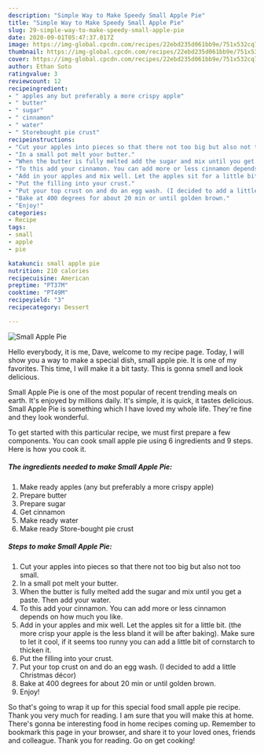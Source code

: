 ```yaml
---
description: "Simple Way to Make Speedy Small Apple Pie"
title: "Simple Way to Make Speedy Small Apple Pie"
slug: 29-simple-way-to-make-speedy-small-apple-pie
date: 2020-09-01T05:47:37.017Z
image: https://img-global.cpcdn.com/recipes/22ebd235d061bb9e/751x532cq70/small-apple-pie-recipe-main-photo.jpg
thumbnail: https://img-global.cpcdn.com/recipes/22ebd235d061bb9e/751x532cq70/small-apple-pie-recipe-main-photo.jpg
cover: https://img-global.cpcdn.com/recipes/22ebd235d061bb9e/751x532cq70/small-apple-pie-recipe-main-photo.jpg
author: Ethan Soto
ratingvalue: 3
reviewcount: 12
recipeingredient:
- " apples any but preferably a more crispy apple"
- " butter"
- " sugar"
- " cinnamon"
- " water"
- " Storebought pie crust"
recipeinstructions:
- "Cut your apples into pieces so that there not too big but also not too small."
- "In a small pot melt your butter."
- "When the butter is fully melted add the sugar and mix until you get a paste. Then add your water."
- "To this add your cinnamon. You can add more or less cinnamon depends on how much you like."
- "Add in your apples and mix well. Let the apples sit for a little bit. (the more crisp your apple is the less bland it will be after baking). Make sure to let it cool, if it seems too runny you can add a little bit of cornstarch to thicken it."
- "Put the filling into your crust."
- "Put your top crust on and do an egg wash. (I decided to add a little Christmas décor)"
- "Bake at 400 degrees for about 20 min or until golden brown."
- "Enjoy!"
categories:
- Recipe
tags:
- small
- apple
- pie

katakunci: small apple pie 
nutrition: 210 calories
recipecuisine: American
preptime: "PT37M"
cooktime: "PT49M"
recipeyield: "3"
recipecategory: Dessert

---
```



![Small Apple Pie](https://img-global.cpcdn.com/recipes/22ebd235d061bb9e/751x532cq70/small-apple-pie-recipe-main-photo.jpg)

Hello everybody, it is me, Dave, welcome to my recipe page. Today, I will show you a way to make a special dish, small apple pie. It is one of my favorites. This time, I will make it a bit tasty. This is gonna smell and look delicious.



Small Apple Pie is one of the most popular of recent trending meals on earth. It's enjoyed by millions daily. It's simple, it is quick, it tastes delicious. Small Apple Pie is something which I have loved my whole life. They're fine and they look wonderful.


To get started with this particular recipe, we must first prepare a few components. You can cook small apple pie using 6 ingredients and 9 steps. Here is how you cook it.

##### The ingredients needed to make Small Apple Pie:

1. Make ready  apples (any but preferably a more crispy apple)
1. Prepare  butter
1. Prepare  sugar
1. Get  cinnamon
1. Make ready  water
1. Make ready  Store-bought pie crust




##### Steps to make Small Apple Pie:

1. Cut your apples into pieces so that there not too big but also not too small.
1. In a small pot melt your butter.
1. When the butter is fully melted add the sugar and mix until you get a paste. Then add your water.
1. To this add your cinnamon. You can add more or less cinnamon depends on how much you like.
1. Add in your apples and mix well. Let the apples sit for a little bit. (the more crisp your apple is the less bland it will be after baking). Make sure to let it cool, if it seems too runny you can add a little bit of cornstarch to thicken it.
1. Put the filling into your crust.
1. Put your top crust on and do an egg wash. (I decided to add a little Christmas décor)
1. Bake at 400 degrees for about 20 min or until golden brown.
1. Enjoy!




So that's going to wrap it up for this special food small apple pie recipe. Thank you very much for reading. I am sure that you will make this at home. There's gonna be interesting food in home recipes coming up. Remember to bookmark this page in your browser, and share it to your loved ones, friends and colleague. Thank you for reading. Go on get cooking!

